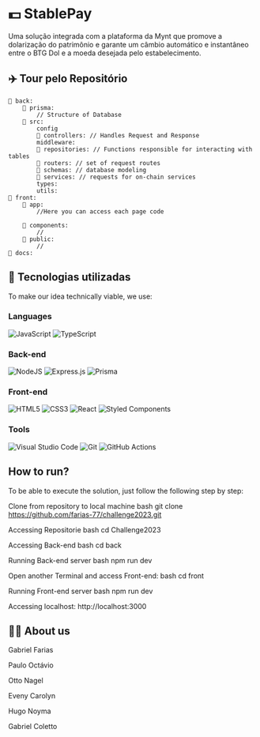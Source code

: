 # 💵 StablePay

Uma solução integrada com a plataforma da Mynt que promove a dolarização do patrimônio e garante um câmbio automático e instantâneo entre o BTG Dol e a moeda desejada pelo estabelecimento.

## ✈️ Tour pelo Repositório

    📂 back:
        📂 prisma:
            // Structure of Database
        📂 src:
            config
            📂 controllers: // Handles Request and Response
            middleware:
            📂 repositories: // Functions responsible for interacting with tables
            📂 routers: // set of request routes
            📂 schemas: // database modeling
            📂 services: // requests for on-chain services
            types:
            utils:
    📂 front:
        📂 app:
            //Here you can access each page code

        📂 components:
            //
        📂 public:
            //
    📂 docs:
    
## 🚀 Tecnologias utilizadas

To make our idea technically viable, we use:


### Languages

![JavaScript](https://img.shields.io/badge/javascript-%23323330.svg?style=for-the-badge&logo=javascript&logoColor=%23F7DF1E)
![TypeScript](https://img.shields.io/badge/typescript-%23007ACC.svg?style=for-the-badge&logo=typescript&logoColor=white)

### Back-end

![NodeJS](https://img.shields.io/badge/node.js-6DA55F?style=for-the-badge&logo=node.js&logoColor=white)
![Express.js](https://img.shields.io/badge/express.js-%23404d59.svg?style=for-the-badge&logo=express&logoColor=%2361DAFB)
![Prisma](https://img.shields.io/badge/Prisma-3982CE?style=for-the-badge&logo=Prisma&logoColor=white)

### Front-end

![HTML5](https://img.shields.io/badge/html5-%23E34F26.svg?style=for-the-badge&logo=html5&logoColor=white)
![CSS3](https://img.shields.io/badge/css3-%231572B6.svg?style=for-the-badge&logo=css3&logoColor=white)
![React](https://img.shields.io/badge/react-%2320232a.svg?style=for-the-badge&logo=react&logoColor=%2361DAFB)
![Styled Components](https://img.shields.io/badge/styled--components-DB7093?style=for-the-badge&logo=styled-components&logoColor=white)

### Tools

![Visual Studio Code](https://img.shields.io/badge/Visual%20Studio%20Code-0078d7.svg?style=for-the-badge&logo=visual-studio-code&logoColor=white)
![Git](https://img.shields.io/badge/git-%23F05033.svg?style=for-the-badge&logo=git&logoColor=white)
![GitHub Actions](https://img.shields.io/badge/github%20actions-%232671E5.svg?style=for-the-badge&logo=githubactions&logoColor=white)

## How to run?

To be able to execute the solution, just follow the following step by step:


Clone from repository to local machine
bash
  git clone https://github.com/farias-77/challenge2023.git


Accessing Repositorie
bash
  cd Challenge2023



Accessing Back-end
bash
  cd back



Running Back-end server
bash
  npm run dev


Open another Terminal and access Front-end:
bash
  cd front



Running Front-end server
bash
  npm run dev



Accessing localhost: http://localhost:3000

## 👨‍💻 About us

Gabriel Farias 


Paulo Octávio


Otto Nagel


Eveny Carolyn


Hugo Noyma


Gabriel Coletto
